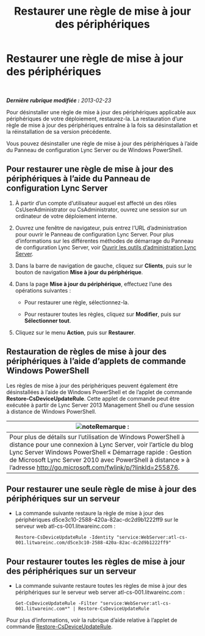 ﻿---
title: Restaurer une règle de mise à jour des périphériques
TOCTitle: Restaurer une règle de mise à jour des périphériques
ms:assetid: ac490baf-c7a0-48d9-8fd0-ba5729489341
ms:mtpsurl: https://technet.microsoft.com/fr-fr/library/JJ994061(v=OCS.15)
ms:contentKeyID: 53095495
ms.date: 05/20/2016
mtps_version: v=OCS.15
ms.translationtype: HT
---

# Restaurer une règle de mise à jour des périphériques

 

_**Dernière rubrique modifiée :** 2013-02-23_

Pour désinstaller une règle de mise à jour des périphériques applicable aux périphériques de votre déploiement, restaurez-la. La restauration d’une règle de mise à jour des périphériques entraîne à la fois sa désinstallation et la réinstallation de sa version précédente.

Vous pouvez désinstaller une règle de mise à jour des périphériques à l’aide du Panneau de configuration Lync Server ou de Windows PowerShell.

## Pour restaurer une règle de mise à jour des périphériques à l’aide du Panneau de configuration Lync Server

1.  À partir d’un compte d’utilisateur auquel est affecté un des rôles CsUserAdministrator ou CsAdministrator, ouvrez une session sur un ordinateur de votre déploiement interne.

2.  Ouvrez une fenêtre de navigateur, puis entrez l’URL d’administration pour ouvrir le Panneau de configuration Lync Server. Pour plus d’informations sur les différentes méthodes de démarrage du Panneau de configuration Lync Server, voir [Ouvrir les outils d’administration Lync Server](lync-server-2013-open-lync-server-administrative-tools.md).

3.  Dans la barre de navigation de gauche, cliquez sur **Clients**, puis sur le bouton de navigation **Mise à jour du périphérique**.

4.  Dans la page **Mise à jour du périphérique**, effectuez l’une des opérations suivantes :
    
      - Pour restaurer une règle, sélectionnez-la.
    
      - Pour restaurer toutes les règles, cliquez sur **Modifier**, puis sur **Sélectionner tout**.

5.  Cliquez sur le menu **Action**, puis sur **Restaurer**.

## Restauration de règles de mise à jour des périphériques à l’aide d’applets de commande Windows PowerShell

Les règles de mise à jour des périphériques peuvent également être désinstallées à l’aide de Windows PowerShell et de l’applet de commande **Restore-CsDeviceUpdateRule**. Cette applet de commande peut être exécutée à partir de Lync Server 2013 Management Shell ou d’une session à distance de Windows PowerShell.

<table>
<thead>
<tr class="header">
<th><img src="images/Gg398920.note(OCS.15).gif" title="note" alt="note" />Remarque :</th>
</tr>
</thead>
<tbody>
<tr class="odd">
<td>Pour plus de détails sur l’utilisation de Windows PowerShell à distance pour une connexion à Lync Server, voir l’article du blog Lync Server Windows PowerShell « Démarrage rapide : Gestion de Microsoft Lync Server 2010 avec PowerShell à distance » à l’adresse <a href="http://go.microsoft.com/fwlink/p/?linkid=255876">http://go.microsoft.com/fwlink/p/?linkId=255876</a>.</td>
</tr>
</tbody>
</table>


## Pour restaurer une seule règle de mise à jour des périphériques sur un serveur

  - La commande suivante restaure la règle de mise à jour des périphériques d5ce3c10-2588-420a-82ac-dc2d9b1222ff9 sur le serveur web atl-cs-001.litwareinc.com :
    
        Restore-CsDeviceUpdateRule -Identity "service:WebServer:atl-cs-001.litwareinc.com/d5ce3c10-2588-420a-82ac-dc2d9b1222ff9"

## Pour restaurer toutes les règles de mise à jour des périphériques sur un serveur

  - La commande suivante restaure toutes les règles de mise à jour des périphériques sur le serveur web server atl-cs-001.litwareinc.com :
    
        Get-CsDeviceUpdateRule -Filter "service:WebServer:atl-cs-001.litwareinc.com*" | Restore-CsDeviceUpdateRule

Pour plus d’informations, voir la rubrique d’aide relative à l’applet de commande [Restore-CsDeviceUpdateRule](https://docs.microsoft.com/en-us/powershell/module/skype/Restore-CsDeviceUpdateRule).

